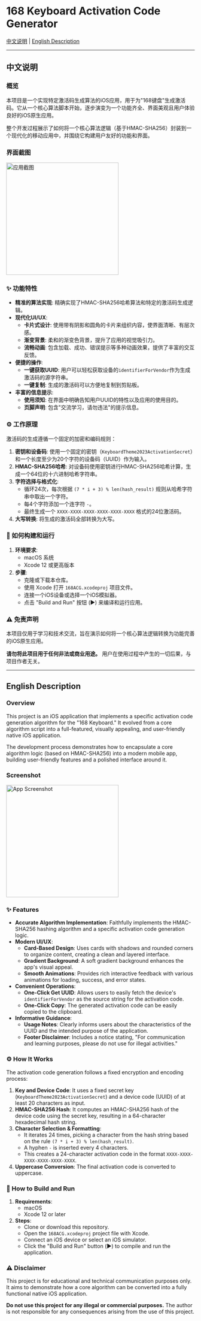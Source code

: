 # 168 Keyboard Activation Code Generator

[中文说明](#中文说明) | [English Description](#english-description)

---

## 中文说明

### 概览

本项目是一个实现特定激活码生成算法的iOS应用，用于为"168键盘"生成激活码。它从一个核心算法脚本开始，逐步演变为一个功能齐全、界面美观且用户体验良好的iOS原生应用。

整个开发过程展示了如何将一个核心算法逻辑（基于HMAC-SHA256）封装到一个现代化的移动应用中，并围绕它构建用户友好的功能和界面。

### 界面截图

<img src="WechatIMG17.jpg" alt="应用截图" width="300"/>

### ✨ 功能特性

- **精准的算法实现**: 精确实现了HMAC-SHA256哈希算法和特定的激活码生成逻辑。
- **现代化UI/UX**:
  - **卡片式设计**: 使用带有阴影和圆角的卡片来组织内容，使界面清晰、有层次感。
  - **渐变背景**: 柔和的渐变色背景，提升了应用的视觉吸引力。
  - **流畅动画**: 包含加载、成功、错误提示等多种动画效果，提供了丰富的交互反馈。
- **便捷的操作**:
  - **一键获取UUID**: 用户可以轻松获取设备的`identifierForVendor`作为生成激活码的源字符串。
  - **一键复制**: 生成的激活码可以方便地复制到剪贴板。
- **丰富的信息提示**:
  - **使用须知**: 在界面中明确告知用户UUID的特性以及应用的使用目的。
  - **页脚声明**: 包含"交流学习，请勿违法"的提示信息。

### ⚙️ 工作原理

激活码的生成遵循一个固定的加密和编码规则：

1.  **密钥和设备码**: 使用一个固定的密钥（`KeyboardTheme2023ActivationSecret`）和一个长度至少为20个字符的设备码（UUID）作为输入。
2.  **HMAC-SHA256哈希**: 对设备码使用密钥进行HMAC-SHA256哈希计算，生成一个64位的十六进制哈希字符串。
3.  **字符选择与格式化**:
    - 循环24次，每次根据 `(7 * i + 3) % len(hash_result)` 规则从哈希字符串中取出一个字符。
    - 每4个字符添加一个连字符 `-`。
    - 最终生成一个 `XXXX-XXXX-XXXX-XXXX-XXXX-XXXX` 格式的24位激活码。
4.  **大写转换**: 将生成的激活码全部转换为大写。

### 🚀 如何构建和运行

1.  **环境要求**:
    - macOS 系统
    - Xcode 12 或更高版本
2.  **步骤**:
    - 克隆或下载本仓库。
    - 使用 Xcode 打开 `168ACG.xcodeproj` 项目文件。
    - 连接一个iOS设备或选择一个iOS模拟器。
    - 点击 "Build and Run" 按钮 (▶️) 来编译和运行应用。

### ⚠️ 免责声明

本项目仅用于学习和技术交流，旨在演示如何将一个核心算法逻辑转换为功能完善的iOS原生应用。

**请勿将此项目用于任何非法或商业用途。** 用户在使用过程中产生的一切后果，与项目作者无关。

---

## English Description

### Overview

This project is an iOS application that implements a specific activation code generation algorithm for the "168 Keyboard." It evolved from a core algorithm script into a full-featured, visually appealing, and user-friendly native iOS application.

The development process demonstrates how to encapsulate a core algorithm logic (based on HMAC-SHA256) into a modern mobile app, building user-friendly features and a polished interface around it.

### Screenshot

<img src="WechatIMG17.jpg" alt="App Screenshot" width="300"/>

### ✨ Features

- **Accurate Algorithm Implementation**: Faithfully implements the HMAC-SHA256 hashing algorithm and a specific activation code generation logic.
- **Modern UI/UX**:
  - **Card-Based Design**: Uses cards with shadows and rounded corners to organize content, creating a clean and layered interface.
  - **Gradient Background**: A soft gradient background enhances the app's visual appeal.
  - **Smooth Animations**: Provides rich interactive feedback with various animations for loading, success, and error states.
- **Convenient Operations**:
  - **One-Click Get UUID**: Allows users to easily fetch the device's `identifierForVendor` as the source string for the activation code.
  - **One-Click Copy**: The generated activation code can be easily copied to the clipboard.
- **Informative Guidance**:
  - **Usage Notes**: Clearly informs users about the characteristics of the UUID and the intended purpose of the application.
  - **Footer Disclaimer**: Includes a notice stating, "For communication and learning purposes, please do not use for illegal activities."

### ⚙️ How It Works

The activation code generation follows a fixed encryption and encoding process:

1.  **Key and Device Code**: It uses a fixed secret key (`KeyboardTheme2023ActivationSecret`) and a device code (UUID) of at least 20 characters as input.
2.  **HMAC-SHA256 Hash**: It computes an HMAC-SHA256 hash of the device code using the secret key, resulting in a 64-character hexadecimal hash string.
3.  **Character Selection & Formatting**:
    - It iterates 24 times, picking a character from the hash string based on the rule `(7 * i + 3) % len(hash_result)`.
    - A hyphen `-` is inserted every 4 characters.
    - This creates a 24-character activation code in the format `XXXX-XXXX-XXXX-XXXX-XXXX-XXXX`.
4.  **Uppercase Conversion**: The final activation code is converted to uppercase.

### 🚀 How to Build and Run

1.  **Requirements**:
    - macOS
    - Xcode 12 or later
2.  **Steps**:
    - Clone or download this repository.
    - Open the `168ACG.xcodeproj` project file with Xcode.
    - Connect an iOS device or select an iOS simulator.
    - Click the "Build and Run" button (▶️) to compile and run the application.

### ⚠️ Disclaimer

This project is for educational and technical communication purposes only. It aims to demonstrate how a core algorithm can be converted into a fully functional native iOS application.

**Do not use this project for any illegal or commercial purposes.** The author is not responsible for any consequences arising from the use of this project. 
